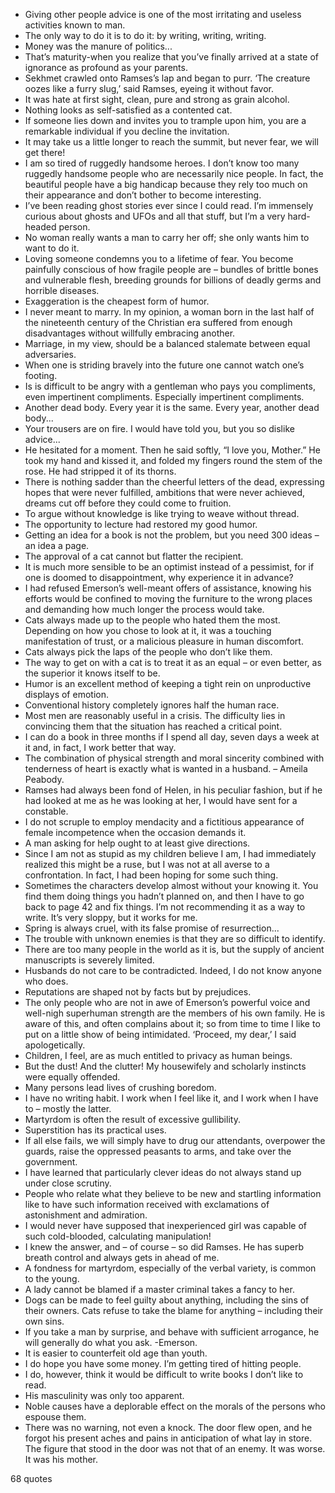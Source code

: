  - Giving other people advice is one of the most irritating and useless activities known to man.
 - The only way to do it is to do it: by writing, writing, writing.
 - Money was the manure of politics...
 - That’s maturity-when you realize that you’ve finally arrived at a state of ignorance as profound as your parents.
 - Sekhmet crawled onto Ramses’s lap and began to purr. ‘The creature oozes like a furry slug,’ said Ramses, eyeing it without favor.
 - It was hate at first sight, clean, pure and strong as grain alcohol.
 - Nothing looks as self-satisfied as a contented cat.
 - If someone lies down and invites you to trample upon him, you are a remarkable individual if you decline the invitation.
 - It may take us a little longer to reach the summit, but never fear, we will get there!
 - I am so tired of ruggedly handsome heroes. I don’t know too many ruggedly handsome people who are necessarily nice people. In fact, the beautiful people have a big handicap because they rely too much on their appearance and don’t bother to become interesting.
 - I’ve been reading ghost stories ever since I could read. I’m immensely curious about ghosts and UFOs and all that stuff, but I’m a very hard-headed person.
 - No woman really wants a man to carry her off; she only wants him to want to do it.
 - Loving someone condemns you to a lifetime of fear. You become painfully conscious of how fragile people are – bundles of brittle bones and vulnerable flesh, breeding grounds for billions of deadly germs and horrible diseases.
 - Exaggeration is the cheapest form of humor.
 - I never meant to marry. In my opinion, a woman born in the last half of the nineteenth century of the Christian era suffered from enough disadvantages without willfully embracing another.
 - Marriage, in my view, should be a balanced stalemate between equal adversaries.
 - When one is striding bravely into the future one cannot watch one’s footing.
 - Is is difficult to be angry with a gentleman who pays you compliments, even impertinent compliments. Especially impertinent compliments.
 - Another dead body. Every year it is the same. Every year, another dead body...
 - Your trousers are on fire. I would have told you, but you so dislike advice...
 - He hesitated for a moment. Then he said softly, “I love you, Mother.” He took my hand and kissed it, and folded my fingers round the stem of the rose. He had stripped it of its thorns.
 - There is nothing sadder than the cheerful letters of the dead, expressing hopes that were never fulfilled, ambitions that were never achieved, dreams cut off before they could come to fruition.
 - To argue without knowledge is like trying to weave without thread.
 - The opportunity to lecture had restored my good humor.
 - Getting an idea for a book is not the problem, but you need 300 ideas – an idea a page.
 - The approval of a cat cannot but flatter the recipient.
 - It is much more sensible to be an optimist instead of a pessimist, for if one is doomed to disappointment, why experience it in advance?
 - I had refused Emerson’s well-meant offers of assistance, knowing his efforts would be confined to moving the furniture to the wrong places and demanding how much longer the process would take.
 - Cats always made up to the people who hated them the most. Depending on how you chose to look at it, it was a touching manifestation of trust, or a malicious pleasure in human discomfort.
 - Cats always pick the laps of the people who don’t like them.
 - The way to get on with a cat is to treat it as an equal – or even better, as the superior it knows itself to be.
 - Humor is an excellent method of keeping a tight rein on unproductive displays of emotion.
 - Conventional history completely ignores half the human race.
 - Most men are reasonably useful in a crisis. The difficulty lies in convincing them that the situation has reached a critical point.
 - I can do a book in three months if I spend all day, seven days a week at it and, in fact, I work better that way.
 - The combination of physical strength and moral sincerity combined with tenderness of heart is exactly what is wanted in a husband. – Ameila Peabody.
 - Ramses had always been fond of Helen, in his peculiar fashion, but if he had looked at me as he was looking at her, I would have sent for a constable.
 - I do not scruple to employ mendacity and a fictitious appearance of female incompetence when the occasion demands it.
 - A man asking for help ought to at least give directions.
 - Since I am not as stupid as my children believe I am, I had immediately realized this might be a ruse, but I was not at all averse to a confrontation. In fact, I had been hoping for some such thing.
 - Sometimes the characters develop almost without your knowing it. You find them doing things you hadn’t planned on, and then I have to go back to page 42 and fix things. I’m not recommending it as a way to write. It’s very sloppy, but it works for me.
 - Spring is always cruel, with its false promise of resurrection...
 - The trouble with unknown enemies is that they are so difficult to identify.
 - There are too many people in the world as it is, but the supply of ancient manuscripts is severely limited.
 - Husbands do not care to be contradicted. Indeed, I do not know anyone who does.
 - Reputations are shaped not by facts but by prejudices.
 - The only people who are not in awe of Emerson’s powerful voice and well-nigh superhuman strength are the members of his own family. He is aware of this, and often complains about it; so from time to time I like to put on a little show of being intimidated. ‘Proceed, my dear,’ I said apologetically.
 - Children, I feel, are as much entitled to privacy as human beings.
 - But the dust! And the clutter! My housewifely and scholarly instincts were equally offended.
 - Many persons lead lives of crushing boredom.
 - I have no writing habit. I work when I feel like it, and I work when I have to – mostly the latter.
 - Martyrdom is often the result of excessive gullibility.
 - Superstition has its practical uses.
 - If all else fails, we will simply have to drug our attendants, overpower the guards, raise the oppressed peasants to arms, and take over the government.
 - I have learned that particularly clever ideas do not always stand up under close scrutiny.
 - People who relate what they believe to be new and startling information like to have such information received with exclamations of astonishment and admiration.
 - I would never have supposed that inexperienced girl was capable of such cold-blooded, calculating manipulation!
 - I knew the answer, and – of course – so did Ramses. He has superb breath control and always gets in ahead of me.
 - A fondness for martyrdom, especially of the verbal variety, is common to the young.
 - A lady cannot be blamed if a master criminal takes a fancy to her.
 - Dogs can be made to feel guilty about anything, including the sins of their owners. Cats refuse to take the blame for anything – including their own sins.
 - If you take a man by surprise, and behave with sufficient arrogance, he will generally do what you ask. -Emerson.
 - It is easier to counterfeit old age than youth.
 - I do hope you have some money. I’m getting tired of hitting people.
 - I do, however, think it would be difficult to write books I don’t like to read.
 - His masculinity was only too apparent.
 - Noble causes have a deplorable effect on the morals of the persons who espouse them.
 - There was no warning, not even a knock. The door flew open, and he forgot his present aches and pains in anticipation of what lay in store. The figure that stood in the door was not that of an enemy. It was worse. It was his mother.

68 quotes